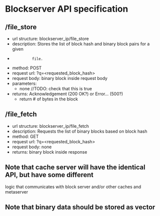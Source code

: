 # Blockserver API specification

## /file_store
* url structure: blockserver_ip/file_store
* description: Stores the list of block hash and binary block pairs for a given
*              file.
* method: POST
* request url: ?q=<requested_block_hash>
* request body: binary block inside request body
* parameters: 
    * none //TODO: check that this is true
* returns: Acknowledgement (200 OK?) or Error... (500?)
    * return # of bytes in the block

## /file_fetch
* url structure: blockserver_ip/file_fetch
* description: Requests the list of binary blocks based on block hash
* method: GET
* request url: ?q=<requested_block_hash>
* request body: none
* returns: binary block inside response

## Note that cache server will have the identical API, but have some different
logic that communicates with block server and/or other caches and metaserver

## Note that binary data should be stored as vector<char>
